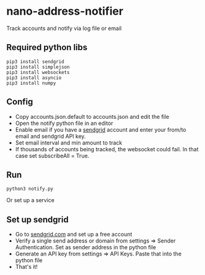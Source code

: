 # nano-address-notifier
Track accounts and notify via log file or email

## Required python libs

    pip3 install sendgrid
    pip3 install simplejson
    pip3 install websockets
    pip3 install asyncio
    pip3 install numpy

## Config

* Copy accounts.json.default to accounts.json and edit the file
* Open the notify python file in an editor
* Enable email if you have a [sendgrid](https://sendgrid.com/) account and enter your from/to email and sendgrid API key.
* Set email interval and min amount to track
* If thousands of accounts being tracked, the websocket could fail. In that case set subscribeAll = True.

## Run

    python3 notify.py

Or set up a service

## Set up sendgrid

* Go to [sendgrid.com](https://sendgrid.com/) and set up a free account
* Verify a single send address or domain from settings => Sender Authentication. Set as sender address in the python file
* Generate an API key from settings => API Keys. Paste that into the python file
* That's it!